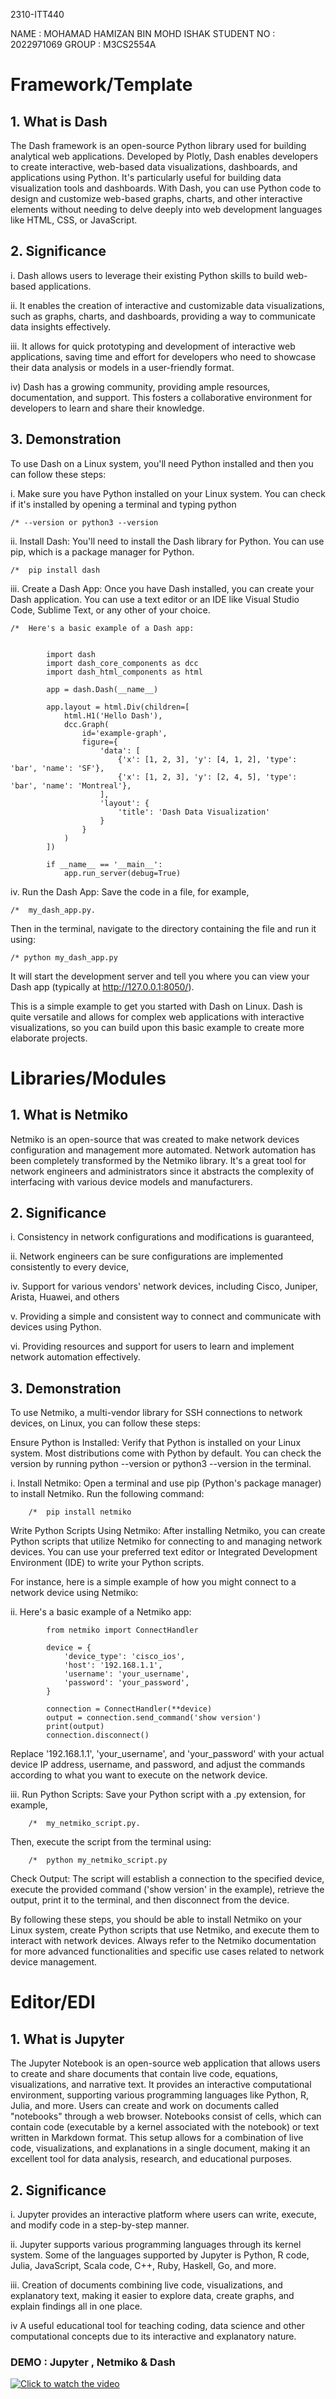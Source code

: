 2310-ITT440

NAME		: MOHAMAD HAMIZAN BIN MOHD ISHAK
STUDENT NO 	: 2022971069
GROUP		: M3CS2554A	


# Framework/Template

## 1. What is Dash
   
The Dash framework is an open-source Python library used for building analytical web applications.
Developed by Plotly, Dash enables developers to create interactive, web-based data visualizations, 
dashboards, and applications using Python.
It's particularly useful for building data visualization tools and dashboards. With Dash, you can 
use Python code to design and customize web-based graphs, charts, and other interactive elements 
without needing to delve deeply into web development languages like HTML, CSS, or JavaScript.


## 2. Significance
   
i.	Dash allows users to leverage their existing Python skills to build web-based applications. 

ii.	It enables the creation of interactive and customizable data visualizations, such 
	as graphs, charts, and dashboards, providing a way to communicate data insights effectively.

iii.	It allows for quick prototyping and development of interactive web applications, saving time and effort
	for developers who need to showcase their data analysis or models in a user-friendly format.

iv)	Dash has a growing community, providing ample resources, documentation, and support. This fosters a collaborative 
	environment for developers to learn and share their knowledge.

## 3. Demonstration
 
To use Dash on a Linux system, you'll need Python installed and then you can follow these steps:

i.	Make sure you have Python installed on your Linux system. 
You can check if it's installed by opening a terminal and typing python 

	/* --version or python3 --version

ii.	Install Dash: You'll need to install the Dash library for Python. You can use pip, which is a package manager for Python.


	/*  pip install dash

iii.	Create a Dash App: Once you have Dash installed, you can create your Dash application. You can use a text editor or an IDE like Visual Studio Code, Sublime Text, or any other of your choice.

	/*	Here's a basic example of a Dash app:


			import dash
			import dash_core_components as dcc
			import dash_html_components as html

			app = dash.Dash(__name__)

			app.layout = html.Div(children=[
				html.H1('Hello Dash'),
				dcc.Graph(
					id='example-graph',
					figure={
						'data': [
							{'x': [1, 2, 3], 'y': [4, 1, 2], 'type': 'bar', 'name': 'SF'},
							{'x': [1, 2, 3], 'y': [2, 4, 5], 'type': 'bar', 'name': 'Montreal'},
						],
						'layout': {
							'title': 'Dash Data Visualization'
						}
					}
				)
			])

			if __name__ == '__main__':
				app.run_server(debug=True)
	
iv.	Run the Dash App: Save the code in a file, for example, 
		
	/*	my_dash_app.py. 

Then in the terminal, navigate  to the directory containing the file and run it using:



	/* python my_dash_app.py

It will start the development server and tell you where you can view your Dash app (typically at http://127.0.0.1:8050/).

This is a simple example to get you started with Dash on Linux. Dash is quite versatile and allows for complex web 
applications with interactive visualizations, so you can build upon this basic example to create more elaborate projects.


	

# Libraries/Modules


## 1. What is Netmiko
Netmiko is an open-source that was created to make network devices configuration and management more automated. 
Network automation has been completely transformed by the Netmiko library. It's a great tool for network engineers
and administrators since it abstracts the complexity of interfacing with various device models and manufacturers.

## 2. Significance

i.	Consistency in network configurations and modifications is guaranteed,

ii.	Network engineers can be sure configurations are implemented consistently to every device,

iv.	Support for various vendors' network devices, including Cisco, Juniper, Arista, Huawei, and others

v.	Providing a simple and consistent way to connect and communicate with devices using Python.

vi.	Providing resources and support for users to learn and implement network automation effectively.


## 3. Demonstration
   
To use Netmiko, a multi-vendor library for SSH connections to network devices, on Linux, you can follow these steps:

Ensure Python is Installed: Verify that Python is installed on your Linux system. Most distributions come with Python by default. You can check the version by running python --version or python3 --version in the terminal.

i.	Install Netmiko:
Open a terminal and use pip (Python's package manager) to install Netmiko. Run the following command:


		/*	pip install netmiko

Write Python Scripts Using Netmiko:
After installing Netmiko, you can create Python scripts that utilize Netmiko for connecting to and managing network devices. 
You can use your preferred text editor or Integrated Development Environment (IDE) to write your Python scripts.

For instance, here is a simple example of how you might connect to a network device using Netmiko:

ii.	Here's a basic example of a Netmiko app:

			from netmiko import ConnectHandler

			device = {
				'device_type': 'cisco_ios',
				'host': '192.168.1.1',
				'username': 'your_username',
				'password': 'your_password',
			}

			connection = ConnectHandler(**device)
			output = connection.send_command('show version')
			print(output)
			connection.disconnect()


Replace '192.168.1.1', 'your_username', and 'your_password' with your actual device IP address, 
username, and password, and adjust the commands according to what you want to execute on the network device.

iii.	Run Python Scripts:
Save your Python script with a .py extension, for example, 
		
		/*	my_netmiko_script.py. 

Then, execute the script from the terminal using:
		
		/*	python my_netmiko_script.py
		

Check Output:
The script will establish a connection to the specified device, execute the provided command ('show version' in the example), 
retrieve the output, print it to the terminal, and then disconnect from the device.

By following these steps, you should be able to install Netmiko on your Linux system, create Python scripts that use Netmiko, 
and execute them to interact with network devices. Always refer to the Netmiko documentation for more advanced functionalities 
and specific use cases related to network device management.




# Editor/EDI


## 1. What is Jupyter
   
The Jupyter Notebook is an open-source web application that allows users to create and share documents that contain live code, equations, visualizations, and narrative text. It provides an interactive computational environment, supporting various programming languages like Python, R, Julia, and more. Users can create and work on documents called "notebooks" through a web browser. Notebooks consist of cells, which can contain code (executable by a kernel associated with the notebook) or text written in Markdown format. This setup allows for a combination of live code, visualizations, and explanations in a single document, making it an excellent tool for data analysis, research, and educational purposes.

## 2. Significance

i. 	Jupyter provides an interactive platform where users can write, execute, and modify code in a step-by-step manner.
  
ii.	Jupyter supports various programming languages through its kernel system. Some of the languages supported by 
	Jupyter is Python, R code, Julia, JavaScript, Scala code,  C++, Ruby, Haskell, Go, and more.
  
iii.	Creation of documents combining live code, visualizations, and explanatory text,
	making it easier to explore data, create graphs, and explain findings all in one place.
  
iv	A useful educational tool for teaching coding, data science and other computational 
	concepts due to its interactive and explanatory nature.
		
		

### DEMO : Jupyter , Netmiko & Dash


[![Click to watch the video](https://img.youtube.com/vi/TFrJ2iqWfp0/0.jpg)](https://www.youtube.com/watch?v=TFrJ2iqWfp0)







